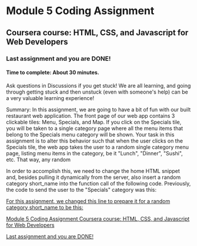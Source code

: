 # Module 5 Coding Assignment
## Coursera course: HTML, CSS, and Javascript for Web Developers

### Last assignment and you are DONE!

#### Time to complete: About 30 minutes.

Ask questions in Discussions if you get stuck! We are all learning, and going through getting stuck and then unstuck (even with someone's help) can be a very valuable learning experience!

Summary: In this assignment, we are going to have a bit of fun with our built restaurant web application. The front page of our web app contains 3 clickable tiles: Menu, Specials, and Map. If you click on the Specials tile, you will be taken to a single category page where all the menu items that belong to the Specials menu category will be shown. Your task in this assignment is to alter this behavior such that when the user clicks on the Specials tile, the web app takes the user to a random single category menu page, listing menu items in the category, be it "Lunch", "Dinner", "Sushi", etc. That way, any random

 In order to accomplish this, we need to change the home HTML snippet and, besides pulling it dynamically from the server, also insert a random category short_name into the function call of the following code. Previously, the code to send the user to the "Specials" category was this:

 <a href="#" onclick="$dc.loadMenuItems('SP');">
 For this assignment, we changed this line to prepare it for a random category short_name to be this:

 <a href="#" onclick="$dc.loadMenuItems({{randomCategoryShortName}});">Module 5 Coding Assignment
 Coursera course: HTML, CSS, and Javascript for Web Developers

 Last assignment and you are DONE!


